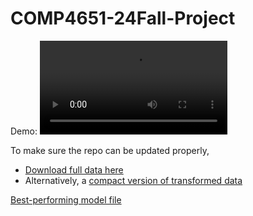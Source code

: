 # COMP4651-24Fall-Project

Demo:
<video src="https://github.com/COMP4651-24fall/project-group-5/blob/main/Demo.mov" autoplay loop controls>
  Your browser does not support the video tag.
</video>

To make sure the repo can be updated properly,
- [Download full data here](https://hkustconnect-my.sharepoint.com/:f:/g/personal/hwkwong_connect_ust_hk/Ek4N3hjOj6NOsohqaiFcoZsBZGOpwTmS3ny58cs43l6O9Q?e=KfsLvN)
- Alternatively, a [compact version of transformed data](https://hkustconnect-my.sharepoint.com/:x:/g/personal/hwkwong_connect_ust_hk/Ec0MeHXlWJdHvzt8aepxed8BYpSkjvhpKv1zLqSSTrBlHw?e=1oyETQ)

[Best-performing model file](https://hkustconnect-my.sharepoint.com/:u:/g/personal/hwkwong_connect_ust_hk/EUaqDaLbEQdJunaXGKDrCQwBF6gMCmT3-dVw8g513jEakA?e=DCDAlk)
